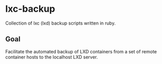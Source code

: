 # lxc-backup
Collection of lxc (lxd) backup scripts written in ruby.

## Goal
Facilitate the automated backup of LXD containers from a set of remote container hosts to the localhost LXD server.

